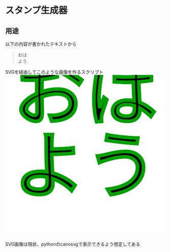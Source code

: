 # スタンプ生成器

## 用途

以下の内容が書かれたテキストから
> おは  
> よう

SVGを経由してこのような画像を作るスクリプト
![](./ohayo.svg)

SVG画像は現状、pythonのcairosvgで表示できるよう想定してある
